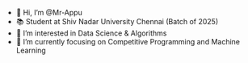 - 👋 Hi, I’m @Mr-Appu
- 📚 Student at Shiv Nadar University Chennai (Batch of 2025)
- 👀 I’m interested in Data Science & Algorithms
- 🌱 I’m currently focusing on Competitive Programming and Machine Learning

<!---
Mr-Appu/Mr-Appu is a ✨ special ✨ repository because its `README.md` (this file) appears on your GitHub profile.
You can click the Preview link to take a look at your changes.
--->
